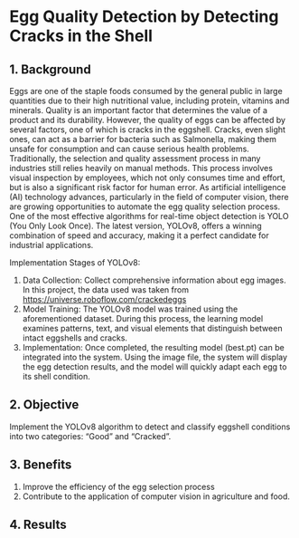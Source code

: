 # Egg Quality Detection by Detecting Cracks in the Shell
## 1. Background
Eggs are one of the staple foods consumed by the general public in large quantities due to their high nutritional value, including protein, vitamins and minerals.  Quality is an important factor that determines the value of a product and its durability.  However, the quality of eggs can be affected by several factors, one of which is cracks in the eggshell.  Cracks, even slight ones, can act as a barrier for bacteria such as Salmonella, making them unsafe for consumption and can cause serious health problems.
Traditionally, the selection and quality assessment process in many industries still relies heavily on manual methods.  This process involves visual inspection by employees, which not only consumes time and effort, but is also a significant risk factor for human error. As artificial intelligence (AI) technology advances, particularly in the field of computer vision, there are growing opportunities to automate the egg quality selection process. One of the most effective algorithms for real-time object detection is YOLO (You Only Look Once). The latest version, YOLOv8, offers a winning combination of speed and accuracy, making it a perfect candidate for industrial applications.

Implementation Stages of YOLOv8:
1. Data Collection: Collect comprehensive information about egg images.  In this project, the data used was taken from https://universe.roboflow.com/crackedeggs
2. Model Training: The YOLOv8 model was trained using the aforementioned dataset. During this process, the learning model examines patterns, text, and visual elements that distinguish between intact eggshells and cracks.
3. Implementation: Once completed, the resulting model (best.pt) can be integrated into the system. Using the image file, the system will display the egg detection results, and the model will quickly adapt each egg to its shell condition.

## 2. Objective
Implement the YOLOv8 algorithm to detect and classify eggshell conditions into two categories: “Good” and “Cracked”.

## 3. Benefits
1. Improve the efficiency of the egg selection process
2. Contribute to the application of computer vision in agriculture and food.

## 4. Results
